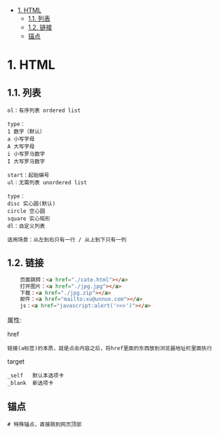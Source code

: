 <!-- TOC -->

- [1. HTML](#1-html)
    - [1.1. 列表](#11-列表)
    - [1.2. 链接](#12-链接)
    - [锚点](#锚点)

<!-- /TOC -->
# 1. HTML
## 1.1. 列表
    ol：有序列表 ordered list

    type：
    1 数字（默认）
    a 小写字母
    A 大写字母
    i 小写罗马数字
    I 大写罗马数字
    
    start：起始编号
    ul：无需列表 unordered list

    type：
    disc 实心圆(默认)
    circle 空心圆
    square 实心矩形
    dl：自定义列表

    适用场景：从左到右只有一行 / 从上到下只有一列
## 1.2. 链接
```html
    页面跳转：<a href="./cate.html"></a>
    打开图片：<a href="./jpg.jpg"></a>
    下载：<a href="./jpg.zip"></a>
    邮件：<a href="mailto:xu@unnuo.com"></a>
    js：<a href="javascript:alert('>>>')"></a>
```


属性:

href

    链接(a标签)的本质，就是点击内容之后，将href里面的东西放到浏览器地址栏里面执行

target

    _self   默认本选项卡
    _blank  新选项卡

## 锚点

    # 特殊锚点，直接跳到网页顶部
    